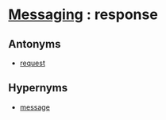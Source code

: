 # [Messaging][1] : response

## Antonyms

  - [request](request.md)

## Hypernyms

  - [message](message.md)

[1]: README.md
